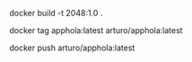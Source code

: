 docker build -t 2048:1.0 .

docker tag apphola:latest arturo/apphola:latest

docker push arturo/apphola:latest